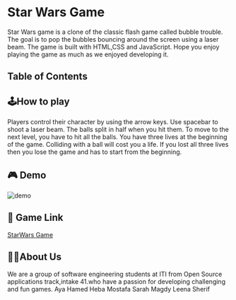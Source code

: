 # Star Wars Game

Star Wars game is a clone of the classic flash game called bubble trouble. The goal is to pop the bubbles bouncing around the screen using a laser beam. The game is built with HTML,CSS and JavaScript.
Hope you enjoy playing the game as much as we enjoyed developing it.

## Table of Contents



## 🕹️How to play

Players control their character by using the arrow keys. Use spacebar to shoot a laser beam. The balls split in half when you hit them. To move to the next level, you have to hit all the balls. You have three lives at the beginning of the game. Colliding with a ball will cost you a life. If you lost all three lives then you lose the game and has to start from the beginning.



## 🎮 Demo

![demo](\img\demo.gif)

## 🔗 Game Link 

[StarWars Game](https://leenasherif239.github.io/StarWars_game/)

## 👩‍💻About Us

We are a group of software engineering students at ITI from Open Source applications track,intake 41.who have a passion for developing challenging and fun games. 
Aya Hamed 
Heba Mostafa
Sarah Magdy 
Leena Sherif

